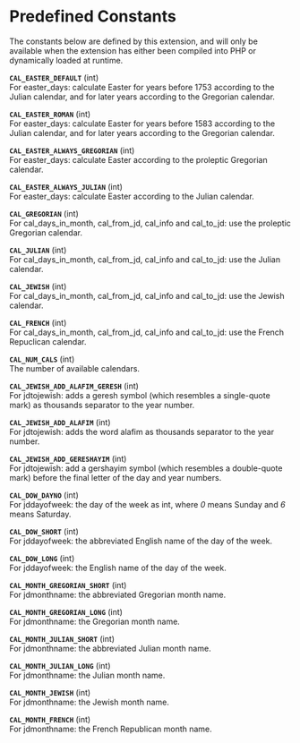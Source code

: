 Predefined Constants
====================

The constants below are defined by this extension, and will only be
available when the extension has either been compiled into PHP or
dynamically loaded at runtime.

**`CAL_EASTER_DEFAULT`** (<span class="type">int</span>)  
<span class="simpara"> For <span class="function">easter\_days</span>:
calculate Easter for years before 1753 according to the Julian calendar,
and for later years according to the Gregorian calendar. </span>

**`CAL_EASTER_ROMAN`** (<span class="type">int</span>)  
<span class="simpara"> For <span class="function">easter\_days</span>:
calculate Easter for years before 1583 according to the Julian calendar,
and for later years according to the Gregorian calendar. </span>

**`CAL_EASTER_ALWAYS_GREGORIAN`** (<span class="type">int</span>)  
<span class="simpara"> For <span class="function">easter\_days</span>:
calculate Easter according to the proleptic Gregorian calendar. </span>

**`CAL_EASTER_ALWAYS_JULIAN`** (<span class="type">int</span>)  
<span class="simpara"> For <span class="function">easter\_days</span>:
calculate Easter according to the Julian calendar. </span>

**`CAL_GREGORIAN`** (<span class="type">int</span>)  
<span class="simpara"> For <span
class="function">cal\_days\_in\_month</span>, <span
class="function">cal\_from\_jd</span>, <span
class="function">cal\_info</span> and <span
class="function">cal\_to\_jd</span>: use the proleptic Gregorian
calendar. </span>

**`CAL_JULIAN`** (<span class="type">int</span>)  
<span class="simpara"> For <span
class="function">cal\_days\_in\_month</span>, <span
class="function">cal\_from\_jd</span>, <span
class="function">cal\_info</span> and <span
class="function">cal\_to\_jd</span>: use the Julian calendar. </span>

**`CAL_JEWISH`** (<span class="type">int</span>)  
<span class="simpara"> For <span
class="function">cal\_days\_in\_month</span>, <span
class="function">cal\_from\_jd</span>, <span
class="function">cal\_info</span> and <span
class="function">cal\_to\_jd</span>: use the Jewish calendar. </span>

**`CAL_FRENCH`** (<span class="type">int</span>)  
<span class="simpara"> For <span
class="function">cal\_days\_in\_month</span>, <span
class="function">cal\_from\_jd</span>, <span
class="function">cal\_info</span> and <span
class="function">cal\_to\_jd</span>: use the French Repuclican calendar.
</span>

**`CAL_NUM_CALS`** (<span class="type">int</span>)  
<span class="simpara"> The number of available calendars. </span>

**`CAL_JEWISH_ADD_ALAFIM_GERESH`** (<span class="type">int</span>)  
<span class="simpara"> For <span class="function">jdtojewish</span>:
adds a geresh symbol (which resembles a single-quote mark) as thousands
separator to the year number. </span>

**`CAL_JEWISH_ADD_ALAFIM`** (<span class="type">int</span>)  
<span class="simpara"> For <span class="function">jdtojewish</span>:
adds the word alafim as thousands separator to the year number. </span>

**`CAL_JEWISH_ADD_GERESHAYIM`** (<span class="type">int</span>)  
<span class="simpara"> For <span class="function">jdtojewish</span>: add
a gershayim symbol (which resembles a double-quote mark) before the
final letter of the day and year numbers. </span>

**`CAL_DOW_DAYNO`** (<span class="type">int</span>)  
<span class="simpara"> For <span class="function">jddayofweek</span>:
the day of the week as <span class="type">int</span>, where *0* means
Sunday and *6* means Saturday. </span>

**`CAL_DOW_SHORT`** (<span class="type">int</span>)  
<span class="simpara"> For <span class="function">jddayofweek</span>:
the abbreviated English name of the day of the week. </span>

**`CAL_DOW_LONG`** (<span class="type">int</span>)  
<span class="simpara"> For <span class="function">jddayofweek</span>:
the English name of the day of the week. </span>

**`CAL_MONTH_GREGORIAN_SHORT`** (<span class="type">int</span>)  
<span class="simpara"> For <span class="function">jdmonthname</span>:
the abbreviated Gregorian month name. </span>

**`CAL_MONTH_GREGORIAN_LONG`** (<span class="type">int</span>)  
<span class="simpara"> For <span class="function">jdmonthname</span>:
the Gregorian month name. </span>

**`CAL_MONTH_JULIAN_SHORT`** (<span class="type">int</span>)  
<span class="simpara"> For <span class="function">jdmonthname</span>:
the abbreviated Julian month name. </span>

**`CAL_MONTH_JULIAN_LONG`** (<span class="type">int</span>)  
<span class="simpara"> For <span class="function">jdmonthname</span>:
the Julian month name. </span>

**`CAL_MONTH_JEWISH`** (<span class="type">int</span>)  
<span class="simpara"> For <span class="function">jdmonthname</span>:
the Jewish month name. </span>

**`CAL_MONTH_FRENCH`** (<span class="type">int</span>)  
<span class="simpara"> For <span class="function">jdmonthname</span>:
the French Republican month name. </span>
